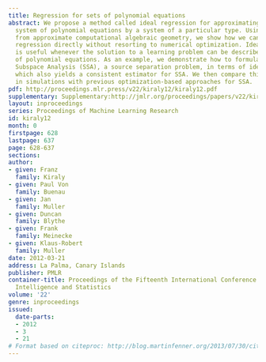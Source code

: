 ```yaml
---
title: Regression for sets of polynomial equations
abstract: We propose a method called ideal regression for approximating an arbitrary
  system of polynomial equations by a system of a particular type. Using techniques
  from approximate computational algebraic geometry, we show how we can solve ideal
  regression directly without resorting to numerical optimization. Ideal regression
  is useful whenever the solution to a learning problem can be described by a system
  of polynomial equations. As an example, we demonstrate how to formulate Stationary
  Subspace Analysis (SSA), a source separation problem, in terms of ideal regression,
  which also yields a consistent estimator for SSA. We then compare this estimator
  in simulations with previous optimization-based approaches for SSA.
pdf: http://proceedings.mlr.press/v22/kiraly12/kiraly12.pdf
supplementary: Supplementary:http://jmlr.org/proceedings/papers/v22/kiraly12/kiraly12Supple.pdf
layout: inproceedings
series: Proceedings of Machine Learning Research
id: kiraly12
month: 0
firstpage: 628
lastpage: 637
page: 628-637
sections: 
author:
- given: Franz
  family: Kiraly
- given: Paul Von
  family: Buenau
- given: Jan
  family: Muller
- given: Duncan
  family: Blythe
- given: Frank
  family: Meinecke
- given: Klaus-Robert
  family: Muller
date: 2012-03-21
address: La Palma, Canary Islands
publisher: PMLR
container-title: Proceedings of the Fifteenth International Conference on Artificial
  Intelligence and Statistics
volume: '22'
genre: inproceedings
issued:
  date-parts:
  - 2012
  - 3
  - 21
# Format based on citeproc: http://blog.martinfenner.org/2013/07/30/citeproc-yaml-for-bibliographies/
---
```

